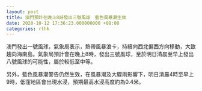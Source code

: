```yaml
---
layout: post
title: 澳門預計在晚上8時發出三號風球　藍色風暴潮生效
date: 2020-10-12 17:36:23.000000000 +08:00
categories: rthk
---
```


澳門發出一號風球，氣象局表示，熱帶風暴浪卡，持續向西北偏西方向移動，大致趨向海南島。氣象局預計會在晚上8時，發出三號風球，至於明日清晨至早上發出八號風球的可能性，屬於較低至中等。

另外，藍色風暴潮警告仍然生效，在風暴潮及大驟雨影響下，明日清晨4時至早上9時，低窪地區會出現水浸，預期最高水浸高度約為0.4米。
